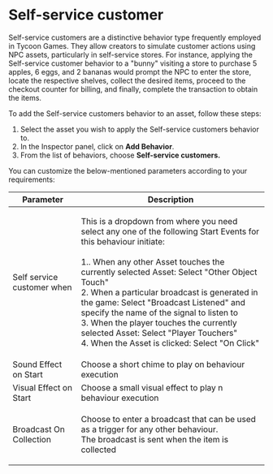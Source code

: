 # Self-service customer

Self-service customers are a distinctive behavior type frequently employed in Tycoon Games. They allow creators to simulate customer actions using NPC assets, particularly in self-service stores. For instance, applying the Self-service customer behavior to a "bunny" visiting a store to purchase 5 apples, 6 eggs, and 2 bananas would prompt the NPC to enter the store, locate the respective shelves, collect the desired items, proceed to the checkout counter for billing, and finally, complete the transaction to obtain the items.

To add the Self-service customers behavior to an asset, follow these steps:

1. Select the asset you wish to apply the Self-service customers behavior to.
2. In the Inspector panel, click on **Add Behavior**.
3. From the list of behaviors, choose **Self-service customers.**

You can customize the below-mentioned parameters according to your requirements:

| Parameter                  | Description                                                                                                                                                                                                                                                                                                                                                                                                                                                                                                        |
| -------------------------- | ------------------------------------------------------------------------------------------------------------------------------------------------------------------------------------------------------------------------------------------------------------------------------------------------------------------------------------------------------------------------------------------------------------------------------------------------------------------------------------------------------------------ |
| Self service customer when | <p></p><p>This is a dropdown from where you need select any one of the following Start Events for this behaviour initiate: <br> <br>1.. When any other Asset touches the currently selected Asset: Select "Other Object Touch"<br>2. When a particular broadcast is generated in the game: Select "Broadcast Listened" and specify the name of the signal to listen to<br>3. When the player touches the currently selected Asset: Select "Player Touchers"<br>4. When the Asset is clicked: Select "On Click"</p> |
| Sound Effect on Start      | Choose a short chime to play on behaviour execution                                                                                                                                                                                                                                                                                                                                                                                                                                                                |
| Visual Effect on Start     | Choose a small visual effect to play n behaviour execution                                                                                                                                                                                                                                                                                                                                                                                                                                                         |
| Broadcast On Collection    | <p>Choose to enter a broadcast that can be used as a trigger for any other behaviour.<br>The broadcast is sent when the item is collected</p>                                                                                                                                                                                                                                                                                                                                                                      |
